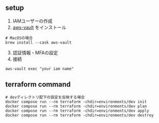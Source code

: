 ## setup
1. IAMユーザーの作成
2. [aws-vault](https://github.com/99designs/aws-vault) をインストール
```
# MacOSの場合
brew install --cask aws-vault
```
3. 認証情報・MFAの設定
4. 接続

```
aws-vault exec "your iam name"
```

## terraform command
```
# devディレクトリ配下の設定を反映する場合
docker compose run --rm terraform -chdir=environments/dev init
docker compose run --rm terraform -chdir=environments/dev plan
docker compose run --rm terraform -chdir=environments/dev apply
docker compose run --rm terraform -chdir=environments/dev destroy
```